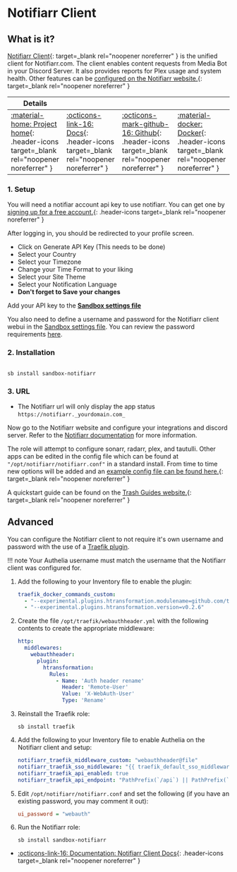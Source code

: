 # Notifiarr Client

## What is it?

[Notifiarr Client](https://notifiarr.com/){: target=_blank rel="noopener noreferrer" } is the unified client for Notifiarr.com. The client enables content requests from Media Bot in your Discord Server. It also provides reports for Plex usage and system health. Other features can be [configured on the Notifiarr website.](https://notifiarr.com/){: target=_blank rel="noopener noreferrer" }

| Details     |             |             |             |
|-------------|-------------|-------------|-------------|
| [:material-home: Project home](https://notifiarr.com/){: .header-icons target=_blank rel="noopener noreferrer" } | [:octicons-link-16: Docs](https://notifiarr.wiki/){: .header-icons target=_blank rel="noopener noreferrer" } | [:octicons-mark-github-16: Github](https://github.com/Notifiarr/notifiarr){: .header-icons target=_blank rel="noopener noreferrer" } | [:material-docker: Docker](https://hub.docker.com/r/golift/notifiarr){: .header-icons target=_blank rel="noopener noreferrer" }|

### 1. Setup

You will need a notifiar account api key to use notifiarr. You can get one by [signing up for a free account.](https://notifiarr.com/register.php){: .header-icons target=_blank rel="noopener noreferrer" }

After logging in, you should be redirected to your profile screen.

- Click on Generate API Key (This needs to be done)
- Select your Country
- Select your Timezone
- Change your Time Format to your liking
- Select your Site Theme
- Select your Notification Language
- **Don't forget to Save your changes**

Add your API key to the **[Sandbox settings file](../../sandbox/settings.md)**

You also need to define a username and password for the Notifiarr client webui in the [Sandbox settings file](../../sandbox/settings.md). You can review the password requirements [here](https://github.com/Notifiarr/notifiarr#webui).

### 2. Installation

``` shell

sb install sandbox-notifiarr

```

### 3. URL

- The Notifiarr url will only display the app status `https://notifiarr._yourdomain.com_`

Now go to the Notifiarr website and configure your integrations and discord server.
Refer to the [Notifiarr documentation](https://notifiarr.wiki/) for more information.

The role will attempt to configure sonarr, radarr, plex, and tautulli. Other apps can be edited in the config file which can be found at `"/opt/notifiarr/notifiarr.conf"` in a standard install. From time to time new options will be added and an [example config file can be found here.](https://github.com/Notifiarr/notifiarr/blob/main/examples/notifiarr.conf.example){: target=_blank rel="noopener noreferrer" }

A quickstart guide can be found on the [Trash Guides website.](https://trash-guides.info/Notifiarr/Quick-Start/){: target=_blank rel="noopener noreferrer" }

## Advanced

You can configure the Notifiarr client to not require it's own username and password with the use of a [Traefik plugin](https://github.com/tommoulard/htransformation).

!!! note
    Your Authelia username must match the username that the Notifiarr client was configured for.

1. Add the following to your Inventory file to enable the plugin:

      ```yaml
      traefik_docker_commands_custom:
        - "--experimental.plugins.htransformation.modulename=github.com/tomMoulard/htransformation"
        - "--experimental.plugins.htransformation.version=v0.2.6"
      ```

1. Create the file `/opt/traefik/webauthheader.yml` with the following contents to create the appropriate middleware:

      ```yaml
      http:
        middlewares:
          webauthheader:
            plugin:
              htransformation:
                Rules:
                  - Name: 'Auth header rename'
                    Header: 'Remote-User'
                    Value: 'X-WebAuth-User'
                    Type: 'Rename'
      ```

1. Reinstall the Traefik role:

      ```shell
      sb install traefik
      ```

1. Add the following to your Inventory file to enable Authelia on the Notifiarr client and setup:

      ```yaml
      notifiarr_traefik_middleware_custom: "webauthheader@file"
      notifiarr_traefik_sso_middleware: "{{ traefik_default_sso_middleware }}"
      notifiarr_traefik_api_enabled: true
      notifiarr_traefik_api_endpoint: "PathPrefix(`/api`) || PathPrefix(`/plex`)"
      ```

1. Edit `/opt/notifiarr/notifiarr.conf` and set the following (if you have an existing password, you may comment it out):

      ```ini
      ui_password = "webauth"
      ```

1. Run the Notifiarr role:

      ```shell
      sb install sandbox-notifiarr
      ```

- [:octicons-link-16: Documentation: Notifiarr Client Docs](https://notifiarr.wiki/){: .header-icons target=_blank rel="noopener noreferrer" }
